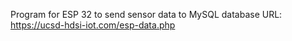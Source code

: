 Program for ESP 32 to send sensor data to MySQL database
URL: https://ucsd-hdsi-iot.com/esp-data.php

